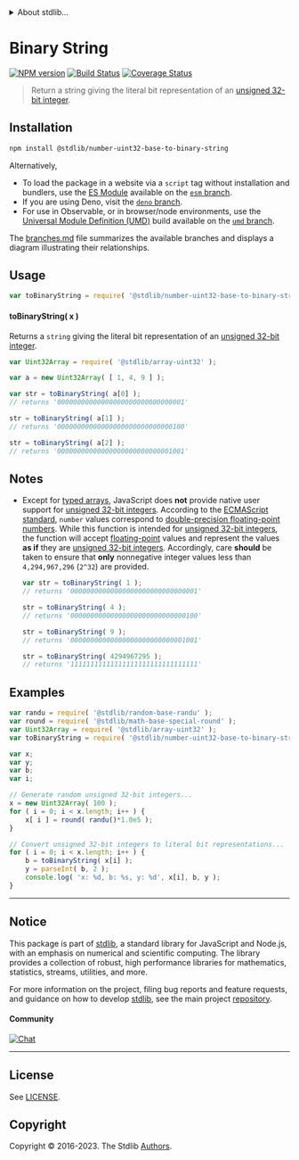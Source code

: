 <!--

@license Apache-2.0

Copyright (c) 2018 The Stdlib Authors.

Licensed under the Apache License, Version 2.0 (the "License");
you may not use this file except in compliance with the License.
You may obtain a copy of the License at

   http://www.apache.org/licenses/LICENSE-2.0

Unless required by applicable law or agreed to in writing, software
distributed under the License is distributed on an "AS IS" BASIS,
WITHOUT WARRANTIES OR CONDITIONS OF ANY KIND, either express or implied.
See the License for the specific language governing permissions and
limitations under the License.

-->


<details>
  <summary>
    About stdlib...
  </summary>
  <p>We believe in a future in which the web is a preferred environment for numerical computation. To help realize this future, we've built stdlib. stdlib is a standard library, with an emphasis on numerical and scientific computation, written in JavaScript (and C) for execution in browsers and in Node.js.</p>
  <p>The library is fully decomposable, being architected in such a way that you can swap out and mix and match APIs and functionality to cater to your exact preferences and use cases.</p>
  <p>When you use stdlib, you can be absolutely certain that you are using the most thorough, rigorous, well-written, studied, documented, tested, measured, and high-quality code out there.</p>
  <p>To join us in bringing numerical computing to the web, get started by checking us out on <a href="https://github.com/stdlib-js/stdlib">GitHub</a>, and please consider <a href="https://opencollective.com/stdlib">financially supporting stdlib</a>. We greatly appreciate your continued support!</p>
</details>

# Binary String

[![NPM version][npm-image]][npm-url] [![Build Status][test-image]][test-url] [![Coverage Status][coverage-image]][coverage-url] <!-- [![dependencies][dependencies-image]][dependencies-url] -->

> Return a string giving the literal bit representation of an [unsigned 32-bit integer][integer].

<section class="installation">

## Installation

```bash
npm install @stdlib/number-uint32-base-to-binary-string
```

Alternatively,

-   To load the package in a website via a `script` tag without installation and bundlers, use the [ES Module][es-module] available on the [`esm` branch][esm-url].
-   If you are using Deno, visit the [`deno` branch][deno-url].
-   For use in Observable, or in browser/node environments, use the [Universal Module Definition (UMD)][umd] build available on the [`umd` branch][umd-url].

The [branches.md][branches-url] file summarizes the available branches and displays a diagram illustrating their relationships.

</section>

<section class="usage">

## Usage

```javascript
var toBinaryString = require( '@stdlib/number-uint32-base-to-binary-string' );
```

#### toBinaryString( x )

Returns a `string` giving the literal bit representation of an [unsigned 32-bit integer][integer].

```javascript
var Uint32Array = require( '@stdlib/array-uint32' );

var a = new Uint32Array( [ 1, 4, 9 ] );

var str = toBinaryString( a[0] );
// returns '00000000000000000000000000000001'

str = toBinaryString( a[1] );
// returns '00000000000000000000000000000100'

str = toBinaryString( a[2] );
// returns '00000000000000000000000000001001'
```

</section>

<!-- /.usage -->

<section class="notes">

## Notes

-   Except for [typed arrays][typed-arrays], JavaScript does **not** provide native user support for [unsigned 32-bit integers][integer]. According to the [ECMAScript standard][ecma-262], `number` values correspond to [double-precision floating-point numbers][ieee754]. While this function is intended for [unsigned 32-bit integers][integer], the function will accept [floating-point][ieee754] values and represent the values **as if** they are [unsigned 32-bit integers][integer]. Accordingly, care **should** be taken to ensure that **only** nonnegative integer values less than `4,294,967,296` (`2^32`) are provided.

    ```javascript
    var str = toBinaryString( 1 );
    // returns '00000000000000000000000000000001'

    str = toBinaryString( 4 );
    // returns '00000000000000000000000000000100'

    str = toBinaryString( 9 );
    // returns '00000000000000000000000000001001'

    str = toBinaryString( 4294967295 );
    // returns '11111111111111111111111111111111'
    ```

</section>

<!-- /.notes -->

<section class="examples">

## Examples

<!-- eslint no-undef: "error" -->

```javascript
var randu = require( '@stdlib/random-base-randu' );
var round = require( '@stdlib/math-base-special-round' );
var Uint32Array = require( '@stdlib/array-uint32' );
var toBinaryString = require( '@stdlib/number-uint32-base-to-binary-string' );

var x;
var y;
var b;
var i;

// Generate random unsigned 32-bit integers...
x = new Uint32Array( 100 );
for ( i = 0; i < x.length; i++ ) {
    x[ i ] = round( randu()*1.0e5 );
}

// Convert unsigned 32-bit integers to literal bit representations...
for ( i = 0; i < x.length; i++ ) {
    b = toBinaryString( x[i] );
    y = parseInt( b, 2 );
    console.log( 'x: %d, b: %s, y: %d', x[i], b, y );
}
```

</section>

<!-- /.examples -->

<!-- Section for related `stdlib` packages. Do not manually edit this section, as it is automatically populated. -->

<section class="related">

</section>

<!-- /.related -->

<!-- Section for all links. Make sure to keep an empty line after the `section` element and another before the `/section` close. -->


<section class="main-repo" >

* * *

## Notice

This package is part of [stdlib][stdlib], a standard library for JavaScript and Node.js, with an emphasis on numerical and scientific computing. The library provides a collection of robust, high performance libraries for mathematics, statistics, streams, utilities, and more.

For more information on the project, filing bug reports and feature requests, and guidance on how to develop [stdlib][stdlib], see the main project [repository][stdlib].

#### Community

[![Chat][chat-image]][chat-url]

---

## License

See [LICENSE][stdlib-license].


## Copyright

Copyright &copy; 2016-2023. The Stdlib [Authors][stdlib-authors].

</section>

<!-- /.stdlib -->

<!-- Section for all links. Make sure to keep an empty line after the `section` element and another before the `/section` close. -->

<section class="links">

[npm-image]: http://img.shields.io/npm/v/@stdlib/number-uint32-base-to-binary-string.svg
[npm-url]: https://npmjs.org/package/@stdlib/number-uint32-base-to-binary-string

[test-image]: https://github.com/stdlib-js/number-uint32-base-to-binary-string/actions/workflows/test.yml/badge.svg?branch=v0.1.1
[test-url]: https://github.com/stdlib-js/number-uint32-base-to-binary-string/actions/workflows/test.yml?query=branch:v0.1.1

[coverage-image]: https://img.shields.io/codecov/c/github/stdlib-js/number-uint32-base-to-binary-string/main.svg
[coverage-url]: https://codecov.io/github/stdlib-js/number-uint32-base-to-binary-string?branch=main

<!--

[dependencies-image]: https://img.shields.io/david/stdlib-js/number-uint32-base-to-binary-string.svg
[dependencies-url]: https://david-dm.org/stdlib-js/number-uint32-base-to-binary-string/main

-->

[chat-image]: https://img.shields.io/gitter/room/stdlib-js/stdlib.svg
[chat-url]: https://app.gitter.im/#/room/#stdlib-js_stdlib:gitter.im

[stdlib]: https://github.com/stdlib-js/stdlib

[stdlib-authors]: https://github.com/stdlib-js/stdlib/graphs/contributors

[umd]: https://github.com/umdjs/umd
[es-module]: https://developer.mozilla.org/en-US/docs/Web/JavaScript/Guide/Modules

[deno-url]: https://github.com/stdlib-js/number-uint32-base-to-binary-string/tree/deno
[umd-url]: https://github.com/stdlib-js/number-uint32-base-to-binary-string/tree/umd
[esm-url]: https://github.com/stdlib-js/number-uint32-base-to-binary-string/tree/esm
[branches-url]: https://github.com/stdlib-js/number-uint32-base-to-binary-string/blob/main/branches.md

[stdlib-license]: https://raw.githubusercontent.com/stdlib-js/number-uint32-base-to-binary-string/main/LICENSE

[integer]: https://en.wikipedia.org/wiki/Integer_%28computer_science%29

[typed-arrays]: https://developer.mozilla.org/en-US/docs/Web/JavaScript/Typed_arrays

[ecma-262]: http://www.ecma-international.org/ecma-262/5.1/#sec-4.3.19

[ieee754]: https://en.wikipedia.org/wiki/IEEE_754-1985

</section>

<!-- /.links -->

